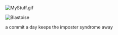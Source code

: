 ![MyStuff.gif](https://github.com/JazzyLucas/JazzyLucas/blob/main/mystuff.gif?raw=true)

![Blastoise](https://raw.githubusercontent.com/pret/pokefirered/master/graphics/pokemon/blastoise/front.png)

a commit a day keeps the imposter syndrome away
